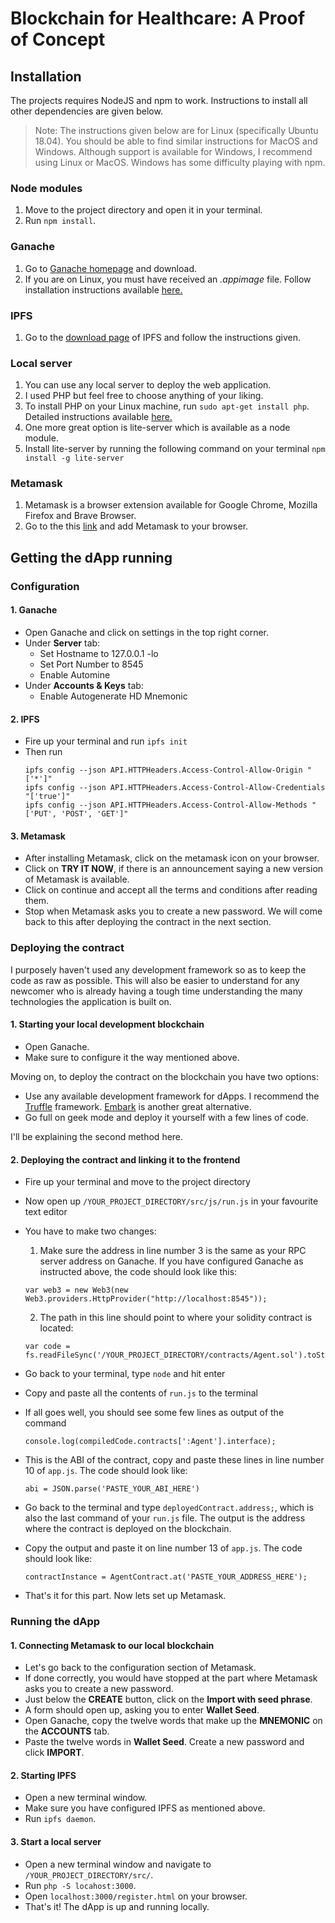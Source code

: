 # Blockchain for Healthcare: A Proof of Concept


## Installation

The projects requires NodeJS and npm to work. Instructions to install all other dependencies are given below.
> Note: The instructions given below are for Linux (specifically Ubuntu 18.04). You should be able to find similar instructions for MacOS and Windows. Although support is available for Windows, I recommend using Linux or MacOS. Windows has some difficulty playing with npm.

### Node modules

1. Move to the project directory and open it in your terminal.
2. Run `npm install`.

### Ganache

1. Go to [Ganache homepage](https://truffleframework.com/ganache) and download. 
2. If you are on Linux, you must have received an _.appimage_ file. Follow installation instructions available [here.](https://itsfoss.com/use-appimage-linux/)

### IPFS

1. Go to the [download page](https://docs.ipfs.io/introduction/install/) of IPFS and follow the instructions given.

### Local server

1. You can use any local server to deploy the web application.
2. I used PHP but feel free to choose anything of your liking.
3. To install PHP on your Linux machine, run `sudo apt-get install php`. Detailed instructions available [here.](https://thishosting.rocks/install-php-on-ubuntu/)
4. One more great option is lite-server which is available as a node module.
5. Install lite-server by running the following command on your terminal `npm install -g lite-server`

### Metamask

1. Metamask is a browser extension available for Google Chrome, Mozilla Firefox and Brave Browser.
2. Go to the this [link](http://metamask.io/) and add Metamask to your browser.

## Getting the dApp running

### Configuration

#### 1. Ganache
  - Open Ganache and click on settings in the top right corner.
  - Under **Server** tab:
    - Set Hostname to 127.0.0.1 -lo
    - Set Port Number to 8545
    - Enable Automine
  - Under **Accounts & Keys** tab:
    - Enable Autogenerate HD Mnemonic

#### 2. IPFS
  - Fire up your terminal and run `ipfs init`
  - Then run 
    ```
    ipfs config --json API.HTTPHeaders.Access-Control-Allow-Origin "['*']"
    ipfs config --json API.HTTPHeaders.Access-Control-Allow-Credentials "['true']"
    ipfs config --json API.HTTPHeaders.Access-Control-Allow-Methods "['PUT', 'POST', 'GET']"
    ```
#### 3. Metamask
  - After installing Metamask, click on the metamask icon on your browser.
  - Click on __TRY IT NOW__, if there is an announcement saying a new version of Metamask is available.
  - Click on continue and accept all the terms and conditions after reading them.
  - Stop when Metamask asks you to create a new password. We will come back to this after deploying the contract in the next section.
  
### Deploying the contract

I purposely haven't used any development framework so as to keep the code as raw as possible. This will also be easier to understand for any newcomer who is already having a tough time understanding the many technologies the application is built on.

#### 1. Starting your local development blockchain
  - Open Ganache.
  - Make sure to configure it the way mentioned above.
  
Moving on, to deploy the contract on the blockchain you have two options:
  - Use any available development framework for dApps. I recommend the [Truffle](https://truffleframework.com/truffle) framework. [Embark](https://embark.status.im/) is another great alternative.
  - Go full on geek mode and deploy it yourself with a few lines of code.

I'll be explaining the second method here.

#### 2. Deploying the contract and linking it to the frontend
  - Fire up your terminal and move to the project directory
  - Now open up `/YOUR_PROJECT_DIRECTORY/src/js/run.js` in your favourite text editor
  - You have to make two changes:
    1. Make sure the address in line number 3 is the same as your RPC server address on Ganache.
    If you have configured Ganache as instructed above, the code should look like this:
    
    ```
    var web3 = new Web3(new Web3.providers.HttpProvider("http://localhost:8545"));
    ```
    2. The path in this line should point to where your solidity contract is located:
    
    ```
    var code = fs.readFileSync('/YOUR_PROJECT_DIRECTORY/contracts/Agent.sol').toString();
    ```
  - Go back to your terminal, type `node` and hit enter
  - Copy and paste all the contents of `run.js` to the terminal
  - If all goes well, you should see some few lines as output of the command
    ```
    console.log(compiledCode.contracts[':Agent'].interface);
    ```
  - This is the ABI of the contract, copy and paste these lines in line number 10 of `app.js`. The code should look like:
    ``` 
    abi = JSON.parse('PASTE_YOUR_ABI_HERE')
    ```
  - Go back to the terminal and type `deployedContract.address;`, which is also the last command of your `run.js` file. The     output is the address where the contract is deployed on the blockchain.
  - Copy the output and paste it on line number 13 of `app.js`. The code should look like:
    ```
    contractInstance = AgentContract.at('PASTE_YOUR_ADDRESS_HERE');
    ```
  - That's it for this part. Now lets set up Metamask.
  
### Running the dApp

#### 1. Connecting Metamask to our local blockchain
  - Let's go back to the configuration section of Metamask.
  - If done correctly, you would have stopped at the part where Metamask asks you to create a new password.
  - Just below the __CREATE__ button, click on the __Import with seed phrase__.
  - A form should open up, asking you to enter __Wallet Seed__.
  - Open Ganache, copy the twelve words that make up the __MNEMONIC__ on the __ACCOUNTS__ tab. 
  - Paste the twelve words in __Wallet Seed__. Create a new password and click __IMPORT__.

#### 2. Starting IPFS 
  - Open a new terminal window.
  - Make sure you have configured IPFS as mentioned above.
  - Run `ipfs daemon`.
  
#### 3. Start a local server
  - Open a new terminal window and navigate to `/YOUR_PROJECT_DIRECTORY/src/`.
  - Run `php -S locahost:3000`.
  - Open `localhost:3000/register.html` on your browser.
  - That's it! The dApp is up and running locally.
